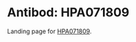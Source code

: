 # Antibod: HPA071809


    


Landing page for [HPA071809](http://www.proteinatlas.org/search/HPA071809).

